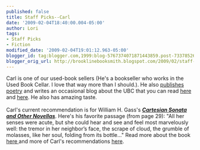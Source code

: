 ```yaml
---
published: false
title: Staff Picks--Carl
date: '2009-02-04T18:40:00.004-05:00'
author: Lori
tags:
- Staff Picks
- Fiction
modified_date: '2009-02-04T19:01:12.963-05:00'
blogger_id: tag:blogger.com,1999:blog-5767374071871443859.post-733785263363442596
blogger_orig_url: http://brooklinebooksmith.blogspot.com/2009/02/staff-picks-carl.html
---
```


Carl is one of our used-book sellers (He's a bookseller who works in the Used Book <span class="blsp-spelling-corrected" id="SPELLING_ERROR_0">Cellar</span>. I love that way more than I should.). He also <a href="http://www.airforcejoyride.com/gg">publishes poetry</a> and writes an occasional blog about the <span class="blsp-spelling-error" id="SPELLING_ERROR_1">UBC</span> that you can read <a href="http://usedbooksmith.blogspot.com/">here </a>and <a href="http://ubcb.blogspot.com/">here</a>. He also has amazing taste.<br /><br />Carl's current recommendation is for William H. <span class="blsp-spelling-error" id="SPELLING_ERROR_2">Gass's</span> <strong><em><a href="http://brookline.booksense.com/NASApp/store/Product?s=showproduct&amp;isbn=9781564785022">Cartesian Sonata and Other Novellas</a></em></strong>. Here's his favorite passage (from page 29): "All her senses were acute, but she could hear and see and feel most marvelously well: the tremor in her neighbor’s face, the scrape of cloud, the grumble of molasses, like her soul, folding from its bottle..." Read more about the book <a href="http://brookline.booksense.com/NASApp/store/Product?s=showproduct&amp;isbn=9781564785022">here </a>and more of Carl's recommendations <a href="http://brookline.booksense.com/NASApp/store/IndexJsp?s=storepicks&amp;page=220906">here</a>.